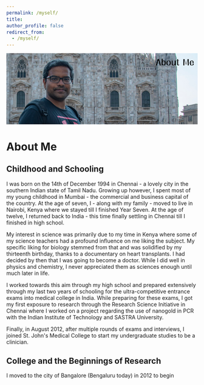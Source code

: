 ```yaml
---
permalink: /myself/
title:
author_profile: false
redirect_from: 
  - /myself/
---
```


![Welcome](/images/about_me_header.png)

# About Me

## Childhood and Schooling

I was born on the 14th of December 1994 in Chennai - a lovely city in the southern Indian state of Tamil Nadu. Growing up however, I spent most of my young childhood in Mumbai - the commercial and business capital of the country. At the age of seven, I - along with my family - moved to live in Nairobi, Kenya where we stayed till I finished Year Seven. At the age of twelve, I returned back to India - this time finally settling in Chennai till I finished in high school. 

My interest in science was primarily due to my time in Kenya where some of my science teachers had a profound influence on me liking the subject. My specific liking for biology stemmed from that and was solidified by my thirteenth birthday, thanks to a documentary on heart transplants. I had decided by then that I was going to become a doctor. While I did well in physics and chemistry, I never appreciated them as sciences enough until much later in life.

I worked towards this aim through my high school and prepared extensively through my last two years of schooling for the ultra-competitive entrance exams into medical college in India. While preparing for these exams, I got my first exposure to research through the Research Science Initiative in Chennai where I worked on a project regarding the use of nanogold in PCR with the Indian Institute of Technology and SASTRA University. 

Finally, in August 2012, after multiple rounds of exams and interviews, I joined St. John's Medical College to start my undergraduate studies to be a clinician.

## College and the Beginnings of Research

I moved to the city of Bangalore (Bengaluru today) in 2012 to begin
